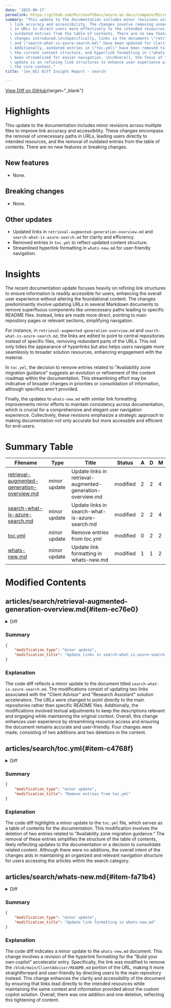 ```yaml
---
date: '2025-06-17'
permalink: https://github.com/MicrosoftDocs/azure-ai-docs/compare/MicrosoftDocs:b7d8d3a...MicrosoftDocs:ba67d73
summary: "This update to the documentation includes minor revisions aimed at improving\
  \ link accuracy and accessibility. The changes involve removing unnecessary paths\
  \ in URLs to direct users more effectively to the intended resources and eliminating\
  \ outdated entries from the table of contents. There are no new features or breaking\
  \ changes introduced.\n\nSpecifically, links in the documents \"retrieval-augmented-generation-overview.md\"\
  \ and \"search-what-is-azure-search.md\" have been updated for clarity and efficiency.\
  \ Additionally, outdated entries in \"toc.yml\" have been removed to better reflect\
  \ the current content structure, and hyperlink formatting in \"whats-new.md\" has\
  \ been streamlined for easier navigation. \n\nOverall, the focus of this documentation\
  \ update is on refining link structures to enhance user experience without changing\
  \ the core content."
title: '[en_US] Diff Insight Report - search'

---
```


[View Diff on GitHub](https://github.com/MicrosoftDocs/azure-ai-docs/compare/MicrosoftDocs:b7d8d3a...MicrosoftDocs:ba67d73){target="_blank"}

# Highlights

This update to the documentation includes minor revisions across multiple files to improve link accuracy and accessibility. These changes encompass the removal of unnecessary paths in URLs, leading users directly to intended resources, and the removal of outdated entries from the table of contents. There are no new features or breaking changes.

## New features

- None.

## Breaking changes

- None.

## Other updates

- Updated links in `retrieval-augmented-generation-overview.md` and `search-what-is-azure-search.md` for clarity and efficiency.
- Removed entries in `toc.yml` to reflect updated content structure.
- Streamlined hyperlink formatting in `whats-new.md` for user-friendly navigation.

# Insights

The recent documentation update focuses heavily on refining link structures to ensure information is readily accessible for users, enhancing the overall user experience without altering the foundational content. The changes predominantly involve updating URLs in several Markdown documents to remove superfluous components like unnecessary paths leading to specific README files. Instead, links are made more direct, pointing to main repository pages or relevant sections, simplifying navigation.

For instance, in `retrieval-augmented-generation-overview.md` and `search-what-is-azure-search.md`, the links are edited to point to central repositories instead of specific files, removing redundant parts of the URLs. This not only tidies the appearance of hyperlinks but also helps users navigate more seamlessly to broader solution resources, enhancing engagement with the material.

In `toc.yml`, the decision to remove entries related to "Availability zone migration guidance" suggests an evolution or refinement of the content roadmap within the documentation. This streamlining effort may be indicative of broader changes in priorities or consolidation of information, although specifics aren't provided.

Finally, the updates to `whats-new.md` with similar link formatting improvements mirror efforts to maintain consistency across documentation, which is crucial for a comprehensive and elegant user navigation experience. Collectively, these revisions emphasize a strategic approach to making documentation not only accurate but more accessible and efficient for end-users.

# Summary Table
|  Filename  | Type |    Title    | Status | A  | D  | M  |
|------------|------|-------------|--------|----|----|----|
| [retrieval-augmented-generation-overview.md](#item-ec76e0) | minor update | Update links in retrieval-augmented-generation-overview.md | modified | 2 | 2 | 4 | 
| [search-what-is-azure-search.md](#item-93853a) | minor update | Update links in search-what-is-azure-search.md | modified | 2 | 2 | 4 | 
| [toc.yml](#item-c4768f) | minor update | Remove entries from toc.yml | modified | 0 | 2 | 2 | 
| [whats-new.md](#item-fa71b4) | minor update | Update link formatting in whats-new.md | modified | 1 | 1 | 2 | 


# Modified Contents
## articles/search/retrieval-augmented-generation-overview.md{#item-ec76e0}

<details>
<summary>Diff</summary>
````diff
@@ -265,9 +265,9 @@ Check out the following GitHub repositories for code, documentation, and video d
 
 + [Build your own copilot solution accelerator](https://github.com/microsoft/Build-your-own-copilot-Solution-Accelerator)
 
-  + [Client Advisor](https://github.com/microsoft/Build-your-own-copilot-Solution-Accelerator/blob/main/ClientAdvisor/README.md)
+  + [Client Advisor](https://github.com/microsoft/Build-your-own-copilot-Solution-Accelerator)
 
-  + [Research Assistant](https://github.com/microsoft/Build-your-own-copilot-Solution-Accelerator/blob/main/ResearchAssistant/README.md)
+  + [Research Assistant](https://github.com/microsoft/Build-your-own-copilot-Solution-Accelerator)
 
   + [Generic copilot](https://github.com/microsoft/Generic-Build-your-own-copilot-Solution-Accelerator)
 
````
</details>

### Summary

```json
{
    "modification_type": "minor update",
    "modification_title": "Update links in retrieval-augmented-generation-overview.md"
}
```

### Explanation
The code diff indicates a minor update to the document titled `retrieval-augmented-generation-overview.md`. In this modification, two links were updated, correcting their formats by removing unnecessary trailing paths, which improves clarity and directs users more efficiently to the intended resources. The changes result in a total of four modifications: two lines were added and two lines were deleted. The modified links are now more concise, enhancing the overall reading experience and resource accessibility for users engaging with the document. This adjustment is part of ongoing efforts to keep documentation accurate and user-friendly.

## articles/search/search-what-is-azure-search.md{#item-93853a}

<details>
<summary>Diff</summary>
````diff
@@ -119,9 +119,9 @@ Or, try solution accelerators:
 
   + [Generic copilot](https://github.com/microsoft/Generic-Build-your-own-copilot-Solution-Accelerator) helps you build your own copilot to identify relevant documents, summarize unstructured information, and generate Word document templates using your own data.
 
-  + [Client Advisor](https://github.com/microsoft/Build-your-own-copilot-Solution-Accelerator/blob/main/ClientAdvisor/README.md) all-in-one custom copilot empowers Client Advisor to harness the power of generative AI across both structured and unstructured data. Help our customers to optimize daily tasks and foster better interactions with more clients
+  + [Client Advisor](https://github.com/microsoft/Build-your-own-copilot-Solution-Accelerator) all-in-one custom copilot empowers Client Advisor to harness the power of generative AI across both structured and unstructured data. Help our customers to optimize daily tasks and foster better interactions with more clients
 
-  + [Research Assistant](https://github.com/microsoft/Build-your-own-copilot-Solution-Accelerator/blob/main/ResearchAssistant/README.md) helps build your own AI Assistant to identify relevant documents, summarize and categorize vast amounts of unstructured information, and accelerate the overall document review and content generation.
+  + [Research Assistant](https://github.com/microsoft/Build-your-own-copilot-Solution-Accelerator) helps build your own AI Assistant to identify relevant documents, summarize and categorize vast amounts of unstructured information, and accelerate the overall document review and content generation.
 
 > [!TIP]
 > For help with complex or custom solutions, [**contact a partner**](https://partner.microsoft.com/partnership/find-a-partner) with deep expertise in Azure AI Search technology.
````
</details>

### Summary

```json
{
    "modification_type": "minor update",
    "modification_title": "Update links in search-what-is-azure-search.md"
}
```

### Explanation
The code diff reflects a minor update to the document titled `search-what-is-azure-search.md`. The modifications consist of updating two links associated with the "Client Advisor" and "Research Assistant" solution accelerators. The URLs were changed to point directly to the main repositories rather than specific README files. Additionally, the modifications involved textual adjustments to keep the descriptions relevant and engaging while maintaining the original context. Overall, this change enhances user experience by streamlining resource access and ensuring the document remains accurate and user-friendly. Four changes were made, consisting of two additions and two deletions in the content.

## articles/search/toc.yml{#item-c4768f}

<details>
<summary>Diff</summary>
````diff
@@ -226,8 +226,6 @@ items:
       href: search-sku-manage-costs.md
     - name: Reliability and recovery
       href: search-reliability.md
-    - name: Availability zone migration guidance
-      href: /azure/reliability/migrate-search-service
     - name: Multi-tenancy
       href: search-modeling-multitenant-saas-applications.md
     - name: Manage
````
</details>

### Summary

```json
{
    "modification_type": "minor update",
    "modification_title": "Remove entries from toc.yml"
}
```

### Explanation
The code diff highlights a minor update to the `toc.yml` file, which serves as a table of contents for the documentation. This modification involves the deletion of two entries related to "Availability zone migration guidance." The removal of these entries simplifies the structure of the table of contents, likely reflecting updates to the documentation or a decision to consolidate related content. Although there were no additions, the overall intent of the changes aids in maintaining an organized and relevant navigation structure for users accessing the articles within the search category.

## articles/search/whats-new.md{#item-fa71b4}

<details>
<summary>Diff</summary>
````diff
@@ -95,7 +95,7 @@ Learn about the latest updates to Azure AI Search functionality, docs, and sampl
 | August | Feature | [vectorQueries.Weight property](vector-search-how-to-query.md#vector-weighting). Announcing general availability. Specify the relative weight of each vector query in a search operation. |
 | July | Accelerator | [Chat with your data](https://github.com/Azure-Samples/chat-with-your-data-solution-accelerator). A solution accelerator for the RAG pattern running in Azure, using Azure AI Search for retrieval and Azure OpenAI large language models to create conversational search experiences. The code with sample data is available for use case scenarios such as financial advisor and contract review and summarization. |
 | July | Accelerator | [Conversational Knowledge Mining](https://github.com/microsoft/Customer-Service-Conversational-Insights-with-Azure-OpenAI-Services). A solution accelerator built on top of Azure AI Search, Azure Speech and Azure OpenAI that allows customers to extract actionable insights from post-contact center conversations. |
-| July | Accelerator | [Build your own copilot](https://github.com/microsoft/Build-your-own-AI-Assistant-Solution-Accelerator). Create your own custom copilot solution that empowers [Client Advisor](https://github.com/microsoft/Build-your-own-copilot-Solution-Accelerator/blob/main/ClientAdvisor/README.md) to harness the power of generative AI across both structured and unstructured data. Help our customers to optimize daily tasks and foster better interactions with more clients. |
+| July | Accelerator | [Build your own copilot](https://github.com/microsoft/Build-your-own-AI-Assistant-Solution-Accelerator). Create your own custom copilot solution that empowers [Client Advisor](https://github.com/microsoft/Build-your-own-copilot-Solution-Accelerator) to harness the power of generative AI across both structured and unstructured data. Help our customers to optimize daily tasks and foster better interactions with more clients. |
 | June | Feature | [Image search in the Azure portal](search-get-started-portal-image-search.md). Search explorer now supports image search. In a vector index that contains vectorized image content, you can drop images into Search Explorer to query for a match. |
 | May | Service limits| [Higher capacity and more vector quota at every tier (same billing rate)](search-limits-quotas-capacity.md#service-limits). For most regions, partition sizes are now even larger for Standard 2 (S2), Standard 3 (S3), and Standard 3 High Density (S3 HD) for services created after April 3, 2024. To get the larger partitions, create a new service in a [region that provides newer infrastructure](search-region-support.md). <br><br>Storage Optimized tiers (L1 and L2) also have more capacity. L1 and L2 customers must create a new service to benefit from the higher capacity. There's no in-place upgrade at this time. <br><br>Extra capacity is now available in [more regions](search-limits-quotas-capacity.md#service-limits): Germany North​, Germany West Central​, South Africa North​, Switzerland West​, and Azure Government (Texas, Arizona, and Virginia). |
 | May | Feature | [OneLake integration (preview)](search-how-to-index-onelake-files.md). New indexer for OneLake files and OneLake shortcuts. If you use Microsoft Fabric and OneLake for data access to Amazon Web Services (AWS) and Google data sources, use this indexer to import external data into a search index. This indexer is available through the Azure portal, the [2024-05-01-preview REST API](/rest/api/searchservice/data-sources/create-or-update?view=rest-searchservice-2024-05-01-preview&preserve-view=true), and Azure SDK beta packages. |
````
</details>

### Summary

```json
{
    "modification_type": "minor update",
    "modification_title": "Update link formatting in whats-new.md"
}
```

### Explanation
The code diff indicates a minor update to the `whats-new.md` document. This change involves a revision of the hyperlink formatting for the "Build your own copilot" accelerator entry. Specifically, the link was modified to remove the `/blob/main/ClientAdvisor/README.md` portion of the URL, making it more straightforward and user-friendly by directing users to the main repository instead. This change enhances the clarity and accessibility of the document by ensuring that links lead directly to the intended resources while maintaining the same context and information provided about the custom copilot solution. Overall, there was one addition and one deletion, reflecting this tightening of content.


